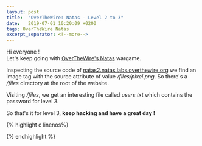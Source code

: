 ```yaml
---
layout: post
title:  "OverTheWire: Natas - Level 2 to 3"
date:   2019-07-01 10:20:09 +0200
tags: OverTheWire Natas
excerpt_separator: <!--more-->
---
```


Hi everyone !<br>
Let's keep going with [OverTheWire's Natas](http://overthewire.org/wargames/natas/) wargame.  <!--more-->

Inspecting the source code of [natas2.natas.labs.overthewire.org](http://natas2.natas.labs.overthewire.org) we find an image tag with the source attribute of value */files/pixel.png*. So there's a */files* directory at the root of the website.

Visiting */files*, we get an interesting file called *users.txt* which contains the password for level 3.

So that's it for level 3, **keep hacking and have a great day !**

{% highlight c linenos%}

{% endhighlight  %}